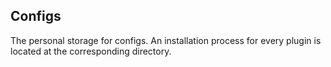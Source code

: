 ## Configs

The personal storage for configs. An installation process for every plugin is located at the corresponding directory.
